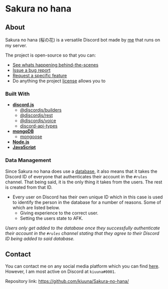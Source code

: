 # Sakura no hana

## About
Sakura no hana (桜の花) is a versatile Discord bot made by [me](https://github.com/kiuuna) that runs on my server.

The project is open-source so that you can:
- [See whats happening behind-the-scenes](https://github.com/kiuuna/Sakura-no-hana)
- [Issue a bug report](https://github.com/kiuuna/Sakura-no-hana/issues)
- [Request a specific feature](https://github.com/kiuuna/Sakura-no-hana/issues)
- Do anything the project [license](./LICENSE) allows you to
  
### Built With
- [**discord.js**](https://discord.js.org/#/)
  - [@discordjs/builders](https://www.npmjs.com/package/@discordjs/builders)
  - [@discordjs/rest](https://www.npmjs.com/package/@discordjs/rest)
  - [@discordjs/voice](https://www.npmjs.com/package/@discordjs/voice)
  - [discord-api-types](https://www.npmjs.com/package/discord-api-types)
- [**mongoDB**](https://www.mongodb.com)
  - [mongoose](https://www.npmjs.com/package/mongoose)
- [**Node.js**](https://nodejs.org/en/)
- [**JavaScript**](https://developer.mozilla.org/en-US/docs/Web/JavaScript)
  
### Data Management
Since Sakura no hana does use a [database](https://www.mongodb.com), it also means that it takes the Discord ID of everyone that authenticates their account in the `#rules` channel. That being said, it is the only thing it takes from the users. The rest is created from that ID.

- Every user on Discord has their own unique ID which in this case is used to identify the person in the database for a number of reasons. Some of which are listed below.
  - Giving experience to the correct user.
  - Setting the users state to AFK.
  
*Users only get added to the database once they successfully authenticate their account in the `#rules` channel stating that they agree to their Discord ID being added to said database.*

## Contact
You can contact me on any social media platform which you can find [here](https://linktr.ee/kiuuna).<br>
However, I am most active on Discord at `kiuuna#0001`.
  
Repository link: https://github.com/kiuuna/Sakura-no-hana/
